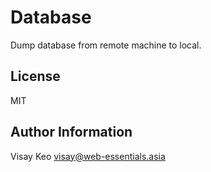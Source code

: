 Database
========

Dump database from remote machine to local.

License
-------

MIT

Author Information
------------------

Visay Keo <visay@web-essentials.asia>
